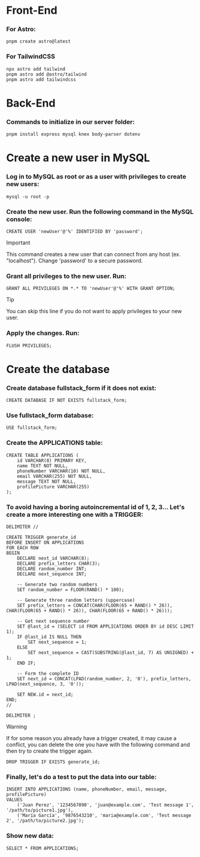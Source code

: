 # Front-End

### For Astro:
```
pnpm create astro@latest
```

### For TailwindCSS
```
npx astro add tailwind
pnpm astro add @astro/tailwind
pnpm astro add tailwindcss
```

# Back-End

### Commands to initialize in our server folder:
```
pnpm install express mysql knex body-parser dotenv
```

# Create a new user in MySQL

### Log in to MySQL as root or as a user with privileges to create new users:
```
mysql -u root -p
```

### Create the new user. Run the following command in the MySQL console:
```
CREATE USER 'newUser'@'%' IDENTIFIED BY 'password';
```
> [!IMPORTANT]
> This command creates a new user that can connect from any host (ex. "localhost"). Change 'password' to a secure password.

### Grant all privileges to the new user. Run:
```
GRANT ALL PRIVILEGES ON *.* TO 'newUser'@'%' WITH GRANT OPTION;
```
> [!TIP]
> You can skip this line if you do not want to apply privileges to your new user.

### Apply the changes. Run:
```
FLUSH PRIVILEGES;
```

# Create the database

### Create database fullstack_form if it does not exist:
```
CREATE DATABASE IF NOT EXISTS fullstack_form;
```

### Use fullstack_form database:
```
USE fullstack_form;
```

### Create the APPLICATIONS table:
```
CREATE TABLE APPLICATIONS (
    id VARCHAR(8) PRIMARY KEY,
    name TEXT NOT NULL,
    phoneNumber VARCHAR(10) NOT NULL,
    email VARCHAR(255) NOT NULL,
    message TEXT NOT NULL,
    profilePicture VARCHAR(255)
);
```

### To avoid having a boring autoincremental id of 1, 2, 3... Let's create a more interesting one with a TRIGGER:
```
DELIMITER //

CREATE TRIGGER generate_id 
BEFORE INSERT ON APPLICATIONS 
FOR EACH ROW
BEGIN
    DECLARE next_id VARCHAR(8);
    DECLARE prefix_letters CHAR(3);
    DECLARE random_number INT;
    DECLARE next_sequence INT;

    -- Generate two random numbers
    SET random_number = FLOOR(RAND() * 100);

    -- Generate three random letters (uppercase)
    SET prefix_letters = CONCAT(CHAR(FLOOR(65 + RAND() * 26)), CHAR(FLOOR(65 + RAND() * 26)), CHAR(FLOOR(65 + RAND() * 26)));

    -- Get next sequence number
    SET @last_id = (SELECT id FROM APPLICATIONS ORDER BY id DESC LIMIT 1);
    IF @last_id IS NULL THEN
        SET next_sequence = 1;
    ELSE
        SET next_sequence = CAST(SUBSTRING(@last_id, 7) AS UNSIGNED) + 1;
    END IF;

    -- Form the complete ID
    SET next_id = CONCAT(LPAD(random_number, 2, '0'), prefix_letters, LPAD(next_sequence, 3, '0'));

    SET NEW.id = next_id;
END;
//

DELIMITER ;
```

> [!WARNING]
> If for some reason you already have a trigger created, it may cause a conflict, you can delete the one you have with the following command and then try to create the trigger again.
```
DROP TRIGGER IF EXISTS generate_id;
```

### Finally, let's do a test to put the data into our table:
```
INSERT INTO APPLICATIONS (name, phoneNumber, email, message, profilePicture) 
VALUES 
    ('Juan Perez', '1234567890', 'juan@example.com', 'Test message 1', '/path/to/picture1.jpg'),
    ('María García', '9876543210', 'maria@example.com', 'Test message 2', '/path/to/picture2.jpg');
```

### Show new data:
```
SELECT * FROM APPLICATIONS;
```

